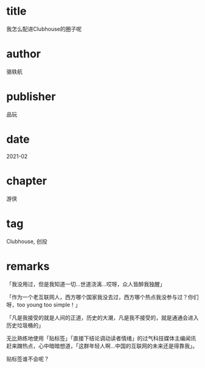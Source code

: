 # title
我怎么配进Clubhouse的圈子呢

# author
骆轶航

# publisher
品玩

# date
2021-02

# chapter
游侠

# tag
Clubhouse, 创投

# remarks
「我没用过，但是我知道一切...世道浇漓...哎呀，众人皆醉我独醒」

「作为一个老互联网人，西方哪个国家我没去过，西方哪个热点我没参与过？你们呀，too young too simple！」

「凡是我接受的就是人间的正道，历史的大潮，凡是我不接受的，就是通通会进入历史垃圾桶的」

无比熟练地使用「贴标签」「直接下结论调动读者情绪」的过气科技媒体主编闻讯赶来蹭热点，心中暗暗想道，「这群年轻人啊...中国的互联网的未来还是得靠我」。

贴标签谁不会呢？

